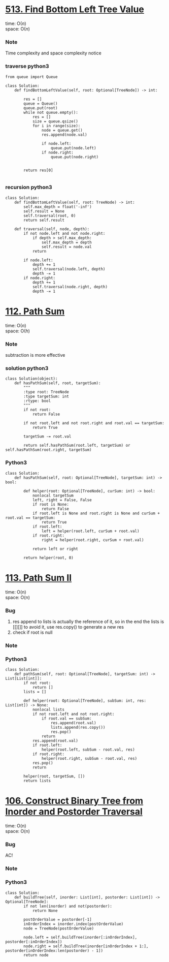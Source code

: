 # [513. Find Bottom Left Tree Value](https://leetcode.com/problems/find-bottom-left-tree-value/)

time: O($n$)\
space: O($n$) 

### Note
Time complexity and space complexity notice

### traverse python3
``` python3
from queue import Queue

class Solution:
    def findBottomLeftValue(self, root: Optional[TreeNode]) -> int:
        
        res = []
        queue = Queue()
        queue.put(root)
        while not queue.empty():
            res = []
            size = queue.qsize()
            for i in range(size):
                node = queue.get()
                res.append(node.val)

                if node.left:
                    queue.put(node.left)
                if node.right:
                    queue.put(node.right)
            

        return res[0]
        
```

### recursion python3
``` python3
class Solution:
    def findBottomLeftValue(self, root: TreeNode) -> int:
        self.max_depth = float('-inf')
        self.result = None
        self.traversal(root, 0)
        return self.result
    
    def traversal(self, node, depth):
        if not node.left and not node.right:
            if depth > self.max_depth:
                self.max_depth = depth
                self.result = node.val
            return
        
        if node.left:
            depth += 1
            self.traversal(node.left, depth)
            depth -= 1
        if node.right:
            depth += 1
            self.traversal(node.right, depth)
            depth -= 1

```

# [112. Path Sum](https://leetcode.com/problems/path-sum/)

time: O($n$)\
space: O($h$) 

### Note
subtraction is more effective

### solution python3
``` python3
class Solution(object):
    def hasPathSum(self, root, targetSum):
        """
        :type root: TreeNode
        :type targetSum: int
        :rtype: bool
        """
        if not root:
            return False

        if not root.left and not root.right and root.val == targetSum:
            return True
        
        targetSum -= root.val

        return self.hasPathSum(root.left, targetSum) or self.hasPathSum(root.right, targetSum)
```

### Python3
``` python3
class Solution:
    def hasPathSum(self, root: Optional[TreeNode], targetSum: int) -> bool:
        
        def helper(root: Optional[TreeNode], curSum: int) -> bool:
            nonlocal targetSum
            left, right = False, False
            if root is None:
                return False
            if root.left is None and root.right is None and curSum + root.val == targetSum:
                return True
            if root.left:
                left = helper(root.left, curSum + root.val)
            if root.right:
                right = helper(root.right, curSum + root.val)

            return left or right

        return helper(root, 0)  
```



# [113. Path Sum II](https://leetcode.com/problems/path-sum-ii/description/)

time: O(n)\
space: O(n) 

### Bug
1. res append to lists is actually the reference of it, so in the end the lists is [[][]]
to avoid it, use res.copy() to generate a new res
2. check if root is null

### Note

### Python3
``` python3
class Solution:
    def pathSum(self, root: Optional[TreeNode], targetSum: int) -> List[List[int]]:
        if not root:
            return []
        lists = []

        def helper(root: Optional[TreeNode], subSum: int, res: List[int]) -> None:
            nonlocal lists
            if not root.left and not root.right:
                if root.val == subSum:
                    res.append(root.val)
                    lists.append(res.copy())
                    res.pop()
                return
            res.append(root.val)
            if root.left:
                helper(root.left, subSum - root.val, res)
            if root.right:
                helper(root.right, subSum - root.val, res)
            res.pop()
            return

        helper(root, targetSum, [])
        return lists

```


# [106. Construct Binary Tree from Inorder and Postorder Traversal](https://leetcode.com/problems/construct-binary-tree-from-inorder-and-postorder-traversal/)

time: O(n)\
space: O(n) 

### Bug
AC!

### Note

### Python3
``` python3
class Solution:
    def buildTree(self, inorder: List[int], postorder: List[int]) -> Optional[TreeNode]:
        if not len(inorder) and not(postorder):
            return None

        postOrderValue = postorder[-1]
        inOrderIndex = inorder.index(postOrderValue)
        node = TreeNode(postOrderValue)

        node.left = self.buildTree(inorder[:inOrderIndex], postorder[:inOrderIndex])
        node.right = self.buildTree(inorder[inOrderIndex + 1:], postorder[inOrderIndex:len(postorder) - 1])
        return node

```
